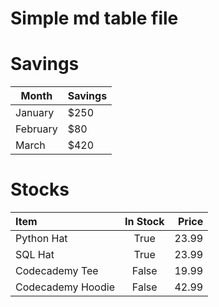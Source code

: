 # Simple md table file
# Savings

| Month    | Savings |
| -------- | ------- |
| January  | $250    |
| February | $80     |
| March    | $420    |

# Stocks

| Item              | In Stock | Price |
| :---------------- | :------: | ----: |
| Python Hat        |   True   | 23.99 |
| SQL Hat           |   True   | 23.99 |
| Codecademy Tee    |  False   | 19.99 |
| Codecademy Hoodie |  False   | 42.99 |

